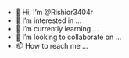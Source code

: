 - 👋 Hi, I’m @Rishior3404r
- 👀 I’m interested in ...
- 🌱 I’m currently learning ...
- 💞️ I’m looking to collaborate on ...
- 📫 How to reach me ...

<!---
Rishior3404r/Rishior3404r is a ✨ special ✨ repository because its `README.md` (this file) appears on your GitHub profile.
You can click the Preview link to take a look at your changes.
--->
